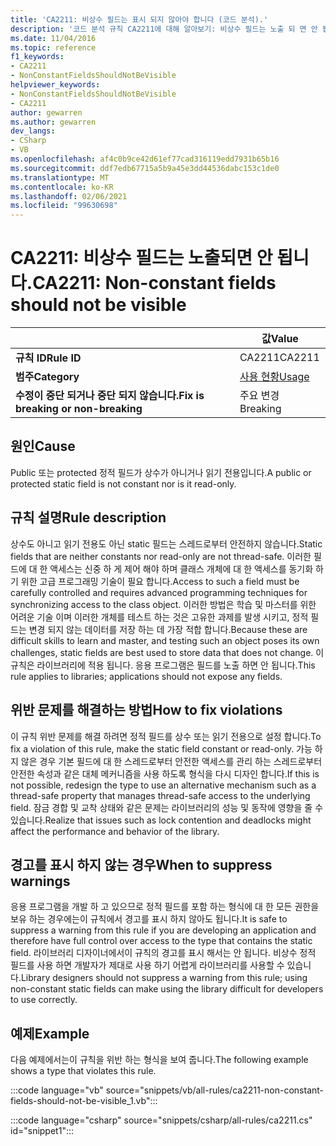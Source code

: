 ```yaml
---
title: 'CA2211: 비상수 필드는 표시 되지 않아야 합니다 (코드 분석).'
description: '코드 분석 규칙 CA2211에 대해 알아보기: 비상수 필드는 노출 되 면 안 됩니다.'
ms.date: 11/04/2016
ms.topic: reference
f1_keywords:
- CA2211
- NonConstantFieldsShouldNotBeVisible
helpviewer_keywords:
- NonConstantFieldsShouldNotBeVisible
- CA2211
author: gewarren
ms.author: gewarren
dev_langs:
- CSharp
- VB
ms.openlocfilehash: af4c0b9ce42d61ef77cad316119edd7931b65b16
ms.sourcegitcommit: ddf7edb67715a5b9a45e3dd44536dabc153c1de0
ms.translationtype: MT
ms.contentlocale: ko-KR
ms.lasthandoff: 02/06/2021
ms.locfileid: "99630698"
---
```

# <a name="ca2211-non-constant-fields-should-not-be-visible"></a><span data-ttu-id="fca6e-103">CA2211: 비상수 필드는 노출되면 안 됩니다.</span><span class="sxs-lookup"><span data-stu-id="fca6e-103">CA2211: Non-constant fields should not be visible</span></span>

| | <span data-ttu-id="fca6e-104">값</span><span class="sxs-lookup"><span data-stu-id="fca6e-104">Value</span></span> |
|-|-|
| <span data-ttu-id="fca6e-105">**규칙 ID**</span><span class="sxs-lookup"><span data-stu-id="fca6e-105">**Rule ID**</span></span> |<span data-ttu-id="fca6e-106">CA2211</span><span class="sxs-lookup"><span data-stu-id="fca6e-106">CA2211</span></span>|
| <span data-ttu-id="fca6e-107">**범주**</span><span class="sxs-lookup"><span data-stu-id="fca6e-107">**Category**</span></span> |[<span data-ttu-id="fca6e-108">사용 현황</span><span class="sxs-lookup"><span data-stu-id="fca6e-108">Usage</span></span>](usage-warnings.md)|
| <span data-ttu-id="fca6e-109">**수정이 중단 되거나 중단 되지 않습니다.**</span><span class="sxs-lookup"><span data-stu-id="fca6e-109">**Fix is breaking or non-breaking**</span></span> |<span data-ttu-id="fca6e-110">주요 변경</span><span class="sxs-lookup"><span data-stu-id="fca6e-110">Breaking</span></span>|

## <a name="cause"></a><span data-ttu-id="fca6e-111">원인</span><span class="sxs-lookup"><span data-stu-id="fca6e-111">Cause</span></span>

<span data-ttu-id="fca6e-112">Public 또는 protected 정적 필드가 상수가 아니거나 읽기 전용입니다.</span><span class="sxs-lookup"><span data-stu-id="fca6e-112">A public or protected static field is not constant nor is it read-only.</span></span>

## <a name="rule-description"></a><span data-ttu-id="fca6e-113">규칙 설명</span><span class="sxs-lookup"><span data-stu-id="fca6e-113">Rule description</span></span>

<span data-ttu-id="fca6e-114">상수도 아니고 읽기 전용도 아닌 static 필드는 스레드로부터 안전하지 않습니다.</span><span class="sxs-lookup"><span data-stu-id="fca6e-114">Static fields that are neither constants nor read-only are not thread-safe.</span></span> <span data-ttu-id="fca6e-115">이러한 필드에 대 한 액세스는 신중 하 게 제어 해야 하며 클래스 개체에 대 한 액세스를 동기화 하기 위한 고급 프로그래밍 기술이 필요 합니다.</span><span class="sxs-lookup"><span data-stu-id="fca6e-115">Access to such a field must be carefully controlled and requires advanced programming techniques for synchronizing access to the class object.</span></span> <span data-ttu-id="fca6e-116">이러한 방법은 학습 및 마스터를 위한 어려운 기술 이며 이러한 개체를 테스트 하는 것은 고유한 과제를 발생 시키고, 정적 필드는 변경 되지 않는 데이터를 저장 하는 데 가장 적합 합니다.</span><span class="sxs-lookup"><span data-stu-id="fca6e-116">Because these are difficult skills to learn and master, and testing such an object poses its own challenges, static fields are best used to store data that does not change.</span></span> <span data-ttu-id="fca6e-117">이 규칙은 라이브러리에 적용 됩니다. 응용 프로그램은 필드를 노출 하면 안 됩니다.</span><span class="sxs-lookup"><span data-stu-id="fca6e-117">This rule applies to libraries; applications should not expose any fields.</span></span>

## <a name="how-to-fix-violations"></a><span data-ttu-id="fca6e-118">위반 문제를 해결하는 방법</span><span class="sxs-lookup"><span data-stu-id="fca6e-118">How to fix violations</span></span>

<span data-ttu-id="fca6e-119">이 규칙 위반 문제를 해결 하려면 정적 필드를 상수 또는 읽기 전용으로 설정 합니다.</span><span class="sxs-lookup"><span data-stu-id="fca6e-119">To fix a violation of this rule, make the static field constant or read-only.</span></span> <span data-ttu-id="fca6e-120">가능 하지 않은 경우 기본 필드에 대 한 스레드로부터 안전한 액세스를 관리 하는 스레드로부터 안전한 속성과 같은 대체 메커니즘을 사용 하도록 형식을 다시 디자인 합니다.</span><span class="sxs-lookup"><span data-stu-id="fca6e-120">If this is not possible, redesign the type to use an alternative mechanism such as a thread-safe property that manages thread-safe access to the underlying field.</span></span> <span data-ttu-id="fca6e-121">잠금 경합 및 교착 상태와 같은 문제는 라이브러리의 성능 및 동작에 영향을 줄 수 있습니다.</span><span class="sxs-lookup"><span data-stu-id="fca6e-121">Realize that issues such as lock contention and deadlocks might affect the performance and behavior of the library.</span></span>

## <a name="when-to-suppress-warnings"></a><span data-ttu-id="fca6e-122">경고를 표시 하지 않는 경우</span><span class="sxs-lookup"><span data-stu-id="fca6e-122">When to suppress warnings</span></span>

<span data-ttu-id="fca6e-123">응용 프로그램을 개발 하 고 있으므로 정적 필드를 포함 하는 형식에 대 한 모든 권한을 보유 하는 경우에는이 규칙에서 경고를 표시 하지 않아도 됩니다.</span><span class="sxs-lookup"><span data-stu-id="fca6e-123">It is safe to suppress a warning from this rule if you are developing an application and therefore have full control over access to the type that contains the static field.</span></span> <span data-ttu-id="fca6e-124">라이브러리 디자이너에서이 규칙의 경고를 표시 해서는 안 됩니다. 비상수 정적 필드를 사용 하면 개발자가 제대로 사용 하기 어렵게 라이브러리를 사용할 수 있습니다.</span><span class="sxs-lookup"><span data-stu-id="fca6e-124">Library designers should not suppress a warning from this rule; using non-constant static fields can make using the library difficult for developers to use correctly.</span></span>

## <a name="example"></a><span data-ttu-id="fca6e-125">예제</span><span class="sxs-lookup"><span data-stu-id="fca6e-125">Example</span></span>

<span data-ttu-id="fca6e-126">다음 예제에서는이 규칙을 위반 하는 형식을 보여 줍니다.</span><span class="sxs-lookup"><span data-stu-id="fca6e-126">The following example shows a type that violates this rule.</span></span>

:::code language="vb" source="snippets/vb/all-rules/ca2211-non-constant-fields-should-not-be-visible_1.vb":::

:::code language="csharp" source="snippets/csharp/all-rules/ca2211.cs" id="snippet1":::
